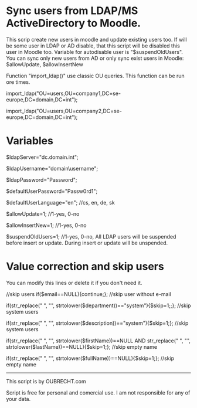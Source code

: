 Sync users from LDAP/MS ActiveDirectory to Moodle.
===================================================
This scrip create new users in moodle and update existing users too. If will be some user in LDAP or AD disable, that this script will be disabled this user in Moodle too. 
Variable for autodisable user is "$suspendOldUsers".
You can sync only new users from AD or only sync exist users in Moodle: $allowUpdate, $allowInsertNew


Function "import_ldap()" use classic OU queries. This function can be run ore times.

import_ldap("OU=users,OU=company1,DC=se-europe,DC=domain,DC=int");

import_ldap("OU=users,OU=company2,DC=se-europe,DC=domain,DC=int");


Variables
=========
$ldapServer="dc.domain.int";

$ldapUsername="domain\\username";

$ldapPassword="Password";

$defaultUserPassword="Passw0rd1";

$defaultUserLanguage="en"; //cs, en, de, sk

$allowUpdate=1; //1-yes, 0-no

$allowInsertNew=1; //1-yes, 0-no

$suspendOldUsers=1; //1-yes, 0-no, All LDAP users will be suspended before insert or update. During insert or update will be unspended.


Value correction and skip users
===============================
You can modify this lines or delete it if you don't need it.

//skip users
if($email==NULL){continue;}; //skip user without e-mail

if(str_replace(" ", "", strtolower($department))=="system"){$skip=1;;}; //skip system users

if(str_replace(" ", "", strtolower($description))=="system"){$skip=1;}; //skip system users

if(str_replace(" ", "", strtolower($firstName))==NULL AND str_replace(" ", "", strtolower($lastName))==NULL){$skip=1;}; //skip empty name

if(str_replace(" ", "", strtolower($fullName))==NULL){$skip=1;}; //skip empty name




------------------------------
This script is by OUBRECHT.com

Script is free for personal and comercial use. I am not responsible for any of your data.
